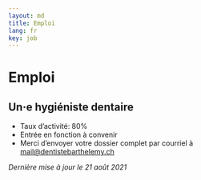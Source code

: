 ```yaml
---
layout: md
title: Emploi
lang: fr
key: job
---
```


# Emploi

## Un·e hygiéniste dentaire

* Taux d’activité: 80%
* Entrée en fonction à convenir
* Merci d’envoyer votre dossier complet par courriel à [mail@dentistebarthelemy.ch](mailto:mail@dentistebarthelemy.ch)

*Dernière mise à jour le 21 août 2021*
